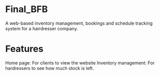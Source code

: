 # Final_BFB
A web-based inventory management, bookings and schedule tracking system for a hairdresser company.
# Features
Home page: For clients to view the website
Inventory management: For hardressers to see how much stock is left.
